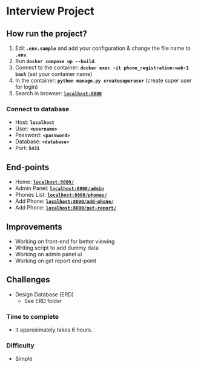 # Interview Project
    
## How run the project?

1) Edit **`.env.sample`** and add your configuration & change the file name to **`.env`**.
2) Run **`docker compose up --build`**.
3) Connect to the container: **`docker exec -it phone_registration-web-1 bash`** (set your container name)
4) In the container: **`python manage.py createsuperuser`** (create super user for login)
5) Search in browser: [**`localhost:8080`**](http://localhost:8000)

### Connect to database

- Host: **`localhost`**
- User: **`<username>`**
- Password: **`<password>`**
- Database: **`<database>`**
- Port: **`5431`**

## End-points

- Home: [**`localhost:8000/`**](http://localhost:8000/)
- Admin Panel: [**`localhost:8000/admin`**](http://localhost:8000/admin)
- Phones List: [**`localhost:8000/phones/`**](http://localhost:8000/phones/)
- Add Phone: [**`localhost:8000/add-phone/`**](http://localhost:8000/add-phone/)
- Add Phone: [**`localhost:8000/get-report/`**](http://localhost:8000/get-report/)

## Improvements

- Working on front-end for better viewing
- Writing script to add dummy data
- Working on admin panel ui
- Working on get report end-point

## Challenges

- Design Database (ERD)
  - See ERD folder 

### Time to complete

- It approximately takes 6 hours.

### Difficulty

- Simple
